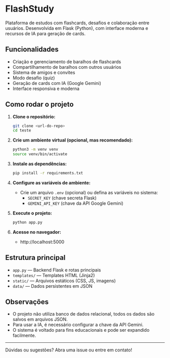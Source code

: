 # FlashStudy

Plataforma de estudos com flashcards, desafios e colaboração entre usuários. Desenvolvida em Flask (Python), com interface moderna e recursos de IA para geração de cards.

## Funcionalidades
- Criação e gerenciamento de baralhos de flashcards
- Compartilhamento de baralhos com outros usuários
- Sistema de amigos e convites
- Modo desafio (quiz)
- Geração de cards com IA (Google Gemini)
- Interface responsiva e moderna

## Como rodar o projeto

1. **Clone o repositório:**
   ```bash
   git clone <url-do-repo>
   cd teste
   ```
2. **Crie um ambiente virtual (opcional, mas recomendado):**
   ```bash
   python3 -m venv venv
   source venv/bin/activate
   ```
3. **Instale as dependências:**
   ```bash
   pip install -r requirements.txt
   ```
4. **Configure as variáveis de ambiente:**
   - Crie um arquivo `.env` (opcional) ou defina as variáveis no sistema:
     - `SECRET_KEY` (chave secreta Flask)
     - `GEMINI_API_KEY` (chave da API Google Gemini)

5. **Execute o projeto:**
   ```bash
   python app.py
   ```
6. **Acesse no navegador:**
   - http://localhost:5000

## Estrutura principal
- `app.py` — Backend Flask e rotas principais
- `templates/` — Templates HTML (Jinja2)
- `static/` — Arquivos estáticos (CSS, JS, imagens)
- `data/` — Dados persistentes em JSON

## Observações
- O projeto não utiliza banco de dados relacional, todos os dados são salvos em arquivos JSON.
- Para usar a IA, é necessário configurar a chave da API Gemini.
- O sistema é voltado para fins educacionais e pode ser expandido facilmente.

---

Dúvidas ou sugestões? Abra uma issue ou entre em contato!
